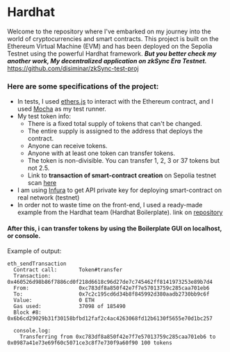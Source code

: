 # Hardhat
Welcome to the repository where I've embarked on my journey into the world of cryptocurrencies and smart contracts. This project is built on the Ethereum Virtual Machine (EVM) and has been deployed on the Sepolia Testnet using the powerful Hardhat framework. ***But you better check my another work, My decentralized application on zkSync Era Testnet.*** https://github.com/disiminar/zkSync-test-proj
### Here are some specifications of the project:
- In tests, I used [ethers.js](https://docs.ethers.org/v6/) to interact with the Ethereum contract, and I used [Mocha](https://mochajs.org/) as my test runner.
- My test token info:
  - There is a fixed total supply of tokens that can't be changed.
  - The entire supply is assigned to the address that deploys the contract.
  - Anyone can receive tokens.
  - Anyone with at least one token can transfer tokens.
  - The token is non-divisible. You can transfer 1, 2, 3 or 37 tokens but not 2.5.
  - Link to **transaction of smart-contract creation** on Sepolia testnet scan [here](https://sepolia.etherscan.io/tx/0xa09d06fc86d9926cad45bb3875d7ace15452e6f04b288b37aca3a6048416ca44) 
- I am using [Infura](https://www.infura.io/) to get API private key for deploying smart-contract on real network (testnet)
- In order not to waste time on the front-end, I used a ready-made example from the Hardhat team (Hardhat Boilerplate). link on [repository](https://github.com/NomicFoundation/hardhat-boilerplate)

#### After this, i can transfer tokens by using the Boilerplate GUI on localhost, or console.
Example of output: 
```
eth_sendTransaction
  Contract call:       Token#transfer
  Transaction:         0x460526d98b86f7886cd0f218d6618c96d27de7c745462ff8141973253e89b7d4
  From:                0xc783df8a850f42e7f7e57013759c285caa701eb6
  To:                  0x7c2c195cd6d34b8f845992d380aadb2730bb9c6f
  Value:               0 ETH
  Gas used:            37098 of 185490
  Block #8:            0x6b6cd29029b31f30158bfbd12faf2c4ac4263068fd12b6130f5655e70d1bc257

  console.log:
    Transferring from 0xc783df8a850f42e7f7e57013759c285caa701eb6 to 0x0987a41e73e69f60c5071ce3c8f7e730f9a60f90 100 tokens
```
